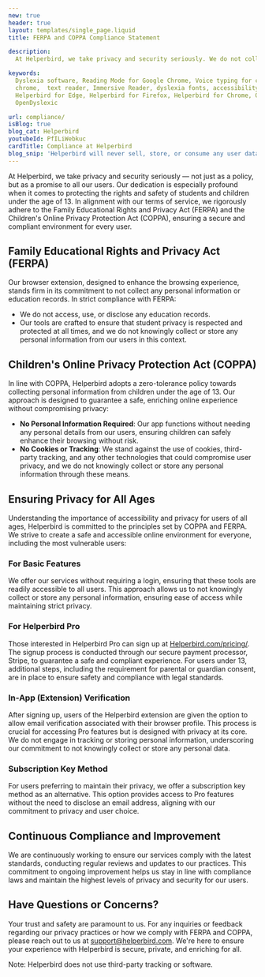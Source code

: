 ```yaml
---
new: true
header: true
layout: templates/single_page.liquid
title: FERPA and COPPA Compliance Statement

description:
  At Helperbird, we take privacy and security seriously. We do not collect any personal information or education records from our users, and we do not use cookies, third-party tracking, or any other tracking technologies to collect or store user information.

keywords:
  Dyslexia software, Reading Mode for Google Chrome, Voice typing for chrome, Text to speech for
  chrome,  text reader, Immersive Reader, dyslexia fonts, accessibility software, dyslexia software,
  Helperbird for Edge, Helperbird for Firefox, Helperbird for Chrome, Opendyslexic for Chrome,
  OpenDyslexic

url: compliance/
isBlog: true
blog_cat: Helperbird
youtubeId: PfILiWebkuc
cardTitle: Compliance at Helperbird
blog_snip: 'Helperbird will never sell, store, or consume any user data.'
---
```



At Helperbird, we take privacy and security seriously — not just as a policy, but as a promise to all our users. Our dedication is especially profound when it comes to protecting the rights and safety of students and children under the age of 13. In alignment with our terms of service, we rigorously adhere to the Family Educational Rights and Privacy Act (FERPA) and the Children's Online Privacy Protection Act (COPPA), ensuring a secure and compliant environment for every user.

## Family Educational Rights and Privacy Act (FERPA)
Our browser extension, designed to enhance the browsing experience, stands firm in its commitment to not collect any personal information or education records. In strict compliance with FERPA:

- We do not access, use, or disclose any education records.
- Our tools are crafted to ensure that student privacy is respected and protected at all times, and we do not knowingly collect or store any personal information from our users in this context.

## Children's Online Privacy Protection Act (COPPA)
In line with COPPA, Helperbird adopts a zero-tolerance policy towards collecting personal information from children under the age of 13. Our approach is designed to guarantee a safe, enriching online experience without compromising privacy:

- **No Personal Information Required**: Our app functions without needing any personal details from our users, ensuring children can safely enhance their browsing without risk.
- **No Cookies or Tracking**: We stand against the use of cookies, third-party tracking, and any other technologies that could compromise user privacy, and we do not knowingly collect or store any personal information through these means.

## Ensuring Privacy for All Ages
Understanding the importance of accessibility and privacy for users of all ages, Helperbird is committed to the principles set by COPPA and FERPA. We strive to create a safe and accessible online environment for everyone, including the most vulnerable users:

### For Basic Features
We offer our services without requiring a login, ensuring that these tools are readily accessible to all users. This approach allows us to not knowingly collect or store any personal information, ensuring ease of access while maintaining strict privacy.

### For Helperbird Pro 
Those interested in Helperbird Pro can sign up at [Helperbird.com/pricing/](/pricing/). The signup process is conducted through our secure payment processor, Stripe, to guarantee a safe and compliant experience. For users under 13, additional steps, including the requirement for parental or guardian consent, are in place to ensure safety and compliance with legal standards.

### In-App (Extension) Verification
After signing up, users of the Helperbird extension are given the option to allow email verification associated with their browser profile. This process is crucial for accessing Pro features but is designed with privacy at its core. We do not engage in tracking or storing personal information, underscoring our commitment to not knowingly collect or store any personal data.

### Subscription Key Method
For users preferring to maintain their privacy, we offer a subscription key method as an alternative. This option provides access to Pro features without the need to disclose an email address, aligning with our commitment to privacy and user choice.

## Continuous Compliance and Improvement
We are continuously working to ensure our services comply with the latest standards, conducting regular reviews and updates to our practices. This commitment to ongoing improvement helps us stay in line with compliance laws and maintain the highest levels of privacy and security for our users.

## Have Questions or Concerns?
Your trust and safety are paramount to us. For any inquiries or feedback regarding our privacy practices or how we comply with FERPA and COPPA, please reach out to us at [support@helperbird.com](/support/). We're here to ensure your experience with Helperbird is secure, private, and enriching for all.

Note: Helperbird does not use third-party tracking or software.

